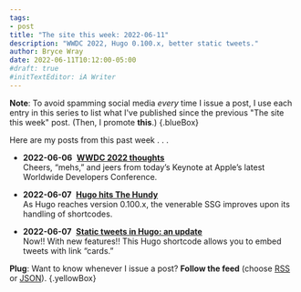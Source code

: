 ```yaml
---
tags:
- post
title: "The site this week: 2022-06-11"
description: "WWDC 2022, Hugo 0.100.x, better static tweets."
author: Bryce Wray
date: 2022-06-11T10:12:00-05:00
#draft: true
#initTextEditor: iA Writer
---
```


**Note**: To avoid spamming social media *every* time I issue a post, I use each entry in this series to list what I've published since the previous "The site this week" post. (Then, I promote **this**.)
{.blueBox}

Here are my posts from this past week . . .

- <strong class="pokey sansSerif">2022-06-06</strong>&nbsp;&nbsp;[**WWDC 2022 thoughts**](/posts/2022/06/wwdc-2022-thoughts/)\
Cheers, “mehs,” and jeers from today’s Keynote at Apple’s latest Worldwide Developers Conference.

- <strong class="pokey sansSerif">2022-06-07</strong>&nbsp;&nbsp;[**Hugo hits The Hundy**](/posts/2022/06/hugo-hits-hundy/)\
As Hugo reaches version 0.100.x, the venerable SSG improves upon its handling of shortcodes.

- <strong class="pokey sansSerif">2022-06-07</strong>&nbsp;&nbsp;[**Static tweets in Hugo: an update**](/posts/2022/06/static-tweets-hugo-update/)\
Now!! With new features!! This Hugo shortcode allows you to embed tweets with link “cards.”

**Plug**: Want to know whenever I issue a post? **Follow the feed** (choose [RSS](/index.xml) or [JSON](/index.json)).
{.yellowBox}

